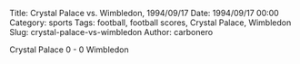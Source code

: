 Title: Crystal Palace vs. Wimbledon, 1994/09/17
Date: 1994/09/17 00:00
Category: sports
Tags: football, football scores, Crystal Palace, Wimbledon
Slug: crystal-palace-vs-wimbledon
Author: carbonero


Crystal Palace 0 - 0 Wimbledon
